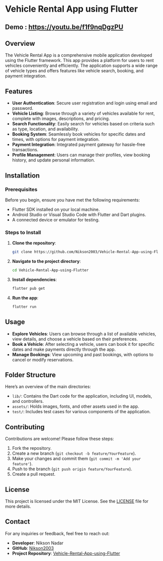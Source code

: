 # Vehicle Rental App using Flutter

## Demo : https://youtu.be/f1f9nqDgzPU

## Overview

The Vehicle Rental App is a comprehensive mobile application developed using the Flutter framework. This app provides a platform for users to rent vehicles conveniently and efficiently. The application supports a wide range of vehicle types and offers features like vehicle search, booking, and payment integration.

## Features

- **User Authentication**: Secure user registration and login using email and password.
- **Vehicle Listing**: Browse through a variety of vehicles available for rent, complete with images, descriptions, and pricing.
- **Search Functionality**: Easily search for vehicles based on criteria such as type, location, and availability.
- **Booking System**: Seamlessly book vehicles for specific dates and times, with options for payment integration.
- **Payment Integration**: Integrated payment gateway for hassle-free transactions.
- **Profile Management**: Users can manage their profiles, view booking history, and update personal information.

## Installation

### Prerequisites

Before you begin, ensure you have met the following requirements:

- Flutter SDK installed on your local machine.
- Android Studio or Visual Studio Code with Flutter and Dart plugins.
- A connected device or emulator for testing.

### Steps to Install

1. **Clone the repository**:
   ```bash
   git clone https://github.com/Nikson2003/Vehicle-Rental-App-using-Flutter.git
   ```
2. **Navigate to the project directory**:
   ```bash
   cd Vehicle-Rental-App-using-Flutter
   ```
3. **Install dependencies**:
   ```bash
   flutter pub get
   ```
4. **Run the app**:
   ```bash
   flutter run
   ```

## Usage

- **Explore Vehicles**: Users can browse through a list of available vehicles, view details, and choose a vehicle based on their preferences.
- **Book a Vehicle**: After selecting a vehicle, users can book it for specific dates and make payments directly through the app.
- **Manage Bookings**: View upcoming and past bookings, with options to cancel or modify reservations.

## Folder Structure

Here’s an overview of the main directories:

- `lib/`: Contains the Dart code for the application, including UI, models, and controllers.
- `assets/`: Holds images, fonts, and other assets used in the app.
- `test/`: Includes test cases for various components of the application.

## Contributing

Contributions are welcome! Please follow these steps:

1. Fork the repository.
2. Create a new branch (`git checkout -b feature/YourFeature`).
3. Make your changes and commit them (`git commit -m 'Add your feature'`).
4. Push to the branch (`git push origin feature/YourFeature`).
5. Create a pull request.

## License

This project is licensed under the MIT License. See the [LICENSE](LICENSE) file for more details.

## Contact

For any inquiries or feedback, feel free to reach out:

- **Developer**: Nikson Nadar
- **GitHub**: [Nikson2003](https://github.com/Nikson2003)
- **Project Repository**: [Vehicle-Rental-App-using-Flutter](https://github.com/Nikson2003/Vehicle-Rental-App-using-Flutter)
